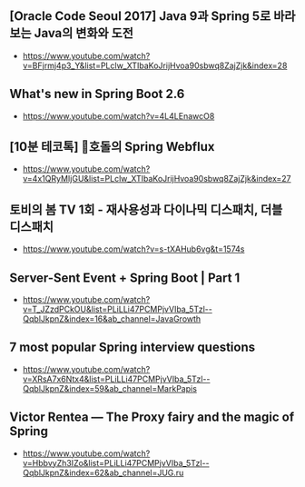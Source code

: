 
[]()
<br/>

[]()
<br/>

[]()
<br/>

[]()
<br/>

[]()
<br/>

[]()
<br/>

[]()
<br/>

[]()
<br/>





## [Oracle Code Seoul 2017] Java 9과 Spring 5로 바라보는 Java의 변화와 도전
- https://www.youtube.com/watch?v=BFjrmj4p3_Y&list=PLclw_XTIbaKoJrijHvoa90sbwq8ZajZjk&index=28

## What's new in Spring Boot 2.6
- https://www.youtube.com/watch?v=4L4LEnawcO8

## [10분 테코톡] 🐅호돌의 Spring Webflux
- https://www.youtube.com/watch?v=4x1QRyMIjGU&list=PLclw_XTIbaKoJrijHvoa90sbwq8ZajZjk&index=27

## 토비의 봄 TV 1회 - 재사용성과 다이나믹 디스패치, 더블 디스패치
- https://www.youtube.com/watch?v=s-tXAHub6vg&t=1574s


## Server-Sent Event + Spring Boot | Part 1
- https://www.youtube.com/watch?v=T_JZzdPCkOU&list=PLiLLi47PCMPjvVIba_5Tzl--QqblJkpnZ&index=16&ab_channel=JavaGrowth


## 7 most popular Spring interview questions
- https://www.youtube.com/watch?v=XRsA7x6Ntx4&list=PLiLLi47PCMPjvVIba_5Tzl--QqblJkpnZ&index=59&ab_channel=MarkPapis

## Victor Rentea — The Proxy fairy and the magic of Spring
- https://www.youtube.com/watch?v=HbbvyZh3IZo&list=PLiLLi47PCMPjvVIba_5Tzl--QqblJkpnZ&index=62&ab_channel=JUG.ru

## 
